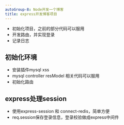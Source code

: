 ```yaml
---
autoGroup-8: Node开发一个博客
title: express开发博客项目
---
```

- 初始化项目，之前的部分代码可以服用
- 开发路由，并实现登录
- 记录日志

## 初始化环境
- 安装插件mysql xss
- mysql controller resModel 相关代码可以服用
- 初始化路由


## express处理session
- 使用express-session 和 connect-redis，简单方便
- req.session保存登录信息，登录校验做成express中间件